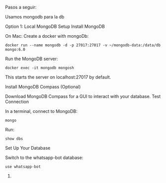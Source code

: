 Pasos a seguir:

Usamos mongodb para la db

Option 1: Local MongoDB Setup
Install MongoDB

On Mac: Create a docker with mongoDb:

```
docker run --name mongodb -d -p 27017:27017 -v ~/mongodb-data:/data/db mongo:6.0
```

Run the MongoDB server:

```
docker exec -it mongodb mongosh

```

This starts the server on localhost:27017 by default.

Install MongoDB Compass (Optional)

Download MongoDB Compass for a GUI to interact with your database.
Test Connection

In a terminal, connect to MongoDB:

```
mongo
```

Run:

```
show dbs
```

Set Up Your Database

Switch to the whatsapp-bot database:

```
use whatsapp-bot
```

1.
